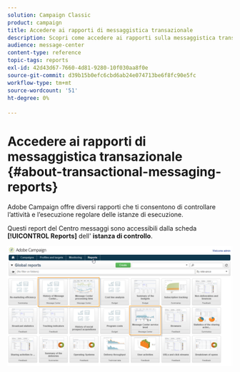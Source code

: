 ```yaml
---
solution: Campaign Classic
product: campaign
title: Accedere ai rapporti di messaggistica transazionale
description: Scopri come accedere ai rapporti sulla messaggistica transazionale di Adobe Campaign Classic.
audience: message-center
content-type: reference
topic-tags: reports
exl-id: 42d43d67-7660-4d81-9280-10f030aa8f0e
source-git-commit: d39b15b0efc6cbd6ab24e074713be6f8fc90e5fc
workflow-type: tm+mt
source-wordcount: '51'
ht-degree: 0%

---
```


# Accedere ai rapporti di messaggistica transazionale {#about-transactional-messaging-reports}

Adobe Campaign offre diversi rapporti che ti consentono di controllare l’attività e l’esecuzione regolare delle istanze di esecuzione.

Questi report del Centro messaggi sono accessibili dalla scheda **[!UICONTROL Reports]** dell&#39; **istanza di controllo**.

![](assets/messagecenter_reporting_002.png)
